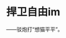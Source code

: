 # 捍卫自由im
<div text-align"right">——驳炮打“想猫平平”。</div>
<!--stackedit_data:
eyJoaXN0b3J5IjpbMTMyNDAzNDU3M119
-->
